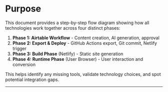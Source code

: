 # Purpose

This document provides a step-by-step flow diagram showing how all technologies work together across four distinct phases:
1. **Phase 1: Airtable Workflow** - Content creation, AI generation, approval
2. **Phase 2: Export & Deploy** - GitHub Actions export, Git commit, Netlify trigger
3. **Phase 3: Build Phase** (Netlify) - Static site generation
4. **Phase 4: Runtime Phase** (User Browser) - User interaction and conversion

This helps identify any missing tools, validate technology choices, and spot potential integration gaps.

---
